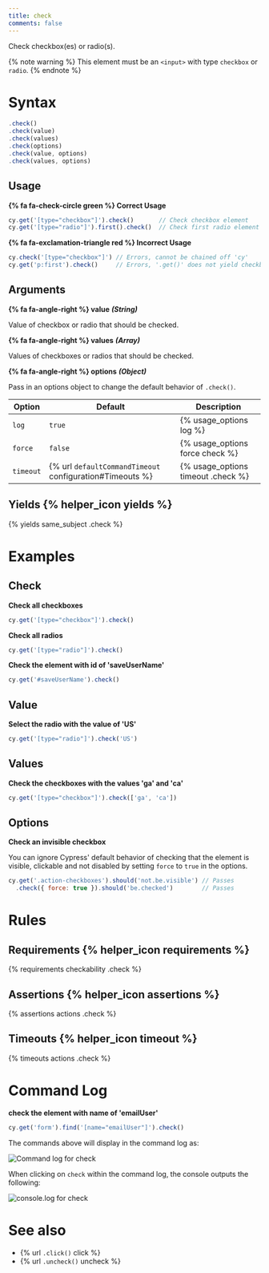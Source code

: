 ```yaml
---
title: check
comments: false
---
```


Check checkbox(es) or radio(s).

{% note warning %}
This element must be an `<input>` with type `checkbox` or `radio`.
{% endnote %}

# Syntax

```javascript
.check()
.check(value)
.check(values)
.check(options)
.check(value, options)
.check(values, options)
```

## Usage

**{% fa fa-check-circle green %} Correct Usage**

```javascript
cy.get('[type="checkbox"]').check()       // Check checkbox element
cy.get('[type="radio"]').first().check()  // Check first radio element
```

**{% fa fa-exclamation-triangle red %} Incorrect Usage**

```javascript
cy.check('[type="checkbox"]') // Errors, cannot be chained off 'cy'
cy.get('p:first').check()     // Errors, '.get()' does not yield checkbox or radio
```

## Arguments

**{% fa fa-angle-right %} value**  ***(String)***

Value of checkbox or radio that should be checked.

**{% fa fa-angle-right %} values**  ***(Array)***

Values of checkboxes or radios that should be checked.

**{% fa fa-angle-right %} options**  ***(Object)***

Pass in an options object to change the default behavior of `.check()`.

Option | Default | Description
--- | --- | ---
`log` | `true` | {% usage_options log %}
`force` | `false` | {% usage_options force check %}
`timeout` | {% url `defaultCommandTimeout` configuration#Timeouts %} | {% usage_options timeout .check %}

## Yields {% helper_icon yields %}

{% yields same_subject .check %}

# Examples

## Check

**Check all checkboxes**

```javascript
cy.get('[type="checkbox"]').check()
```

**Check all radios**

```javascript
cy.get('[type="radio"]').check()
```

**Check the element with id of 'saveUserName'**

```javascript
cy.get('#saveUserName').check()
```

## Value

**Select the radio with the value of 'US'**

```javascript
cy.get('[type="radio"]').check('US')
```

## Values

**Check the checkboxes with the values 'ga' and 'ca'**

```javascript
cy.get('[type="checkbox"]').check(['ga', 'ca'])
```

## Options

**Check an invisible checkbox**

You can ignore Cypress' default behavior of checking that the element is visible, clickable and not disabled by setting `force` to `true` in the options.

```javascript
cy.get('.action-checkboxes').should('not.be.visible') // Passes
  .check({ force: true }).should('be.checked')        // Passes
```

# Rules

## Requirements {% helper_icon requirements %}

{% requirements checkability .check %}

## Assertions {% helper_icon assertions %}

{% assertions actions .check %}

## Timeouts {% helper_icon timeout %}

{% timeouts actions .check %}

# Command Log

**check the element with name of 'emailUser'**

```javascript
cy.get('form').find('[name="emailUser"]').check()
```

The commands above will display in the command log as:

![Command log for check](/img/api/check/check-checkbox-in-cypress.png)

When clicking on `check` within the command log, the console outputs the following:

![console.log for check](/img/api/check/console-showing-events-on-check.png)

# See also

- {% url `.click()` click %}
- {% url `.uncheck()` uncheck %}
